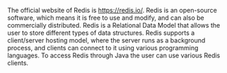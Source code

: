 The official website of Redis is https://redis.io/. Redis is an open-source software, which means it is free to use and modify, and can also be commercially distributed. Redis is a Relational Data Model that allows the user to store different types of data structures. Redis supports a client/server hosting model, where the server runs as a background process, and clients can connect to it using various programming languages. To access Redis through Java the user can use various Redis clients.
